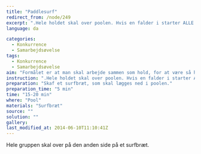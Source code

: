 ```yaml
---
title: "Paddlesurf"
redirect_from: /node/249
excerpt: ".Hele holdet skal over poolen. Hvis en falder i starter ALLE forfra. Der skal tages tid på aktiviteten, så det kan blive en konkurrence mellem forskellige hold."
language: da

categories: 
  - Konkurrence
  - Samarbejdsøvelse
tags: 
  - Konkurrence
  - Samarbejdsøvelse
aim: "Formålet er at man skal arbejde sammen som hold, for at være så hurtig som mulig."
instruction: ".Hele holdet skal over poolen. Hvis en falder i starter ALLE forfra. Der skal tages tid på aktiviteten, så det kan blive en konkurrence mellem forskellige hold."
preparation: "Skaf et surfbræt, som skal lægges ned i poolen."
preparation_time: "5 min"
time: "15-20 min"
where: "Pool"
materials: "Surfbræt"
source: ""
solution: ""
gallery:
last_modified_at: 2014-06-10T11:10:41Z
---
```

Hele gruppen skal over på den anden side på et surfbræt.
